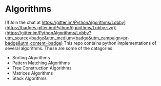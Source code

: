 # Algorithms #

[![Join the chat at https://gitter.im/PythonAlgorithms/Lobby](https://badges.gitter.im/PythonAlgorithms/Lobby.svg)](https://gitter.im/PythonAlgorithms/Lobby?utm_source=badge&utm_medium=badge&utm_campaign=pr-badge&utm_content=badge)
This repo contains python implementations of several algorithms.
These are some of the catagories:

  * Sorting Algorithms
  * Pattern Matching Algorithms
  * Tree Construction Algorithms
  * Matrices Algorithms
  * Stack Algorithms
  
  
